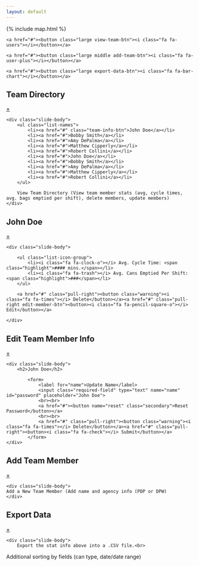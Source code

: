 ```yaml
---
layout: default
---
```


{% include map.html %}

<div class="btn-group">

    <a href="#"><button class="large view-team-btn"><i class="fa fa-users"></i></button></a>
    
    <a href="#"><button class="large middle add-team-btn"><i class="fa fa-user-plus"></i></button></a>
    
    <a href="#"><button class="large export-data-btn"><i class="fa fa-bar-chart"></i></button></a>
    
</div>

<!-- Manage Teams -->
<div id="view-team" class="slide-container transition">
    <div class="slide-header">
        <h2 class="pull-left"><i class="fa fa-users"></i> Team Directory</h2>
        <a href="#" class="close pull-right">×</a>
        <div class="clearfix"></div>
    </div>

    <div class="slide-body">
        <ul class="list-names">
            <li><a href="#" class="team-info-btn">John Doe</a></li>
            <li><a href="#">Bobby Smith</a></li>
            <li><a href="#">Amy DePalma</a></li>
            <li><a href="#">Matthew Cipperly</a></li>
            <li><a href="#">Robert Collini</a></li>
            <li><a href="#">John Doe</a></li>
            <li><a href="#">Bobby Smith</a></li>
            <li><a href="#">Amy DePalma</a></li>
            <li><a href="#">Matthew Cipperly</a></li>
            <li><a href="#">Robert Collini</a></li>
        </ul>

        View Team Directory (View team member stats (avg, cycle times, avg. bags emptied per shift), delete members, update members)
    </div>
</div>

<!-- Team Info -->
<div id="team-info" class="slide-container transition">
    <div class="slide-header">
        <h2 class="pull-left"><i class="fa fa-user"></i> John Doe</h2>
        <a href="#" class="close pull-right">×</a>
        <div class="clearfix"></div>
    </div>

    <div class="slide-body">
    
        <ul class="list-icon-group">
            <li><i class="fa fa-clock-o"></i> Avg. Cycle Time: <span class="highlight">#### mins.</span></li>
            <li><i class="fa fa-trash"></i> Avg. Cans Emptied Per Shift: <span class="highlight">###</span></li>
        </ul>

        <a href="#" class="pull-right"><button class="warning"><i class="fa fa-times"></i> Delete</button></a><a href="#" class="pull-right edit-member-btn"><button><i class="fa fa-pencil-square-o"></i> Edit</button></a> 

    </div>
</div>

<!-- Edit Member -->
<div id="edit-member" class="slide-container transition">
    <div class="slide-header">
        <h2 class="pull-left"><i class="fa fa-pencil-square-o"></i> Edit Team Member Info</h2>
        <a href="#" class="close pull-right">×</a>
        <div class="clearfix"></div>
    </div>

    <div class="slide-body">
        <h2>John Doe</h2>
            
            <form>
                <label for="name">Update Name</label>
                <input class="required-field" type="text" name="name" id="password" placeholder="John Doe">
                <br><br>
                <a href="#"><button name="reset" class="secondary">Reset Password</button></a>
                <br><br>
                <a href="#" class="pull-right"><button class="warning"><i class="fa fa-times"></i> Delete</button></a><a href="#" class="pull-right"><button><i class="fa fa-check"></i> Submit</button></a>
            </form>
    </div>
</div>

<!--  Add Team Members -->
<div id="add-team" class="slide-container transition">
    <div class="slide-header">
        <h2 class="pull-left"><i class="fa fa-user-plus"></i> Add Team Member</h2>
        <a href="#" class="close pull-right">×</a>
        <div class="clearfix"></div>
    </div>

    <div class="slide-body">
    Add a New Team Member (Add name and agency info (PDP or DPW)
    </div>    
</div>

<!-- Export Data -->
<div id="export-data" class="slide-container transition">
    <div class="slide-header">
        <h2 class="pull-left"><i class="fa fa-bar-chart"></i> Export Data</h2>
        <a href="#" class="close pull-right">×</a>
        <div class="clearfix"></div>
    </div>

    <div class="slide-body">
        Export the stat info above into a .CSV file.<br>
Additional sorting by fields (can type, date/date range)
    </div>    
</div>
<script src="{{ site.url }}/assets/js/slideScreens.js"></script>